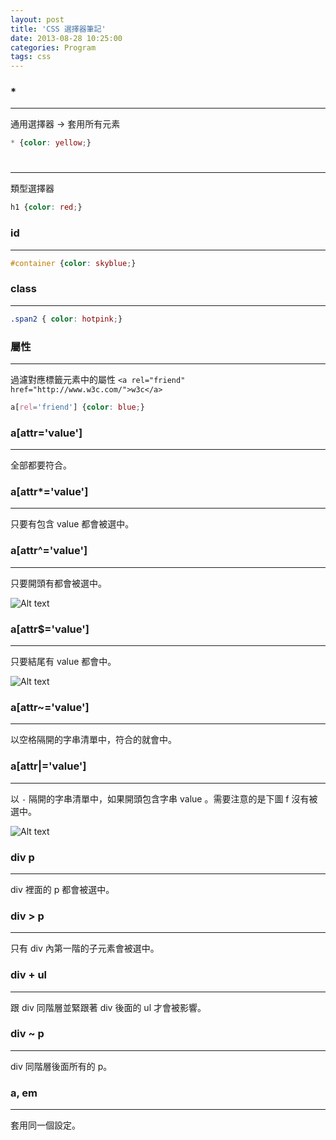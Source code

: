 ```yaml
---
layout: post
title: 'CSS 選擇器筆記'
date: 2013-08-28 10:25:00
categories: Program
tags: css
---
```


### *
---
通用選擇器 -> 套用所有元素

~~~css
* {color: yellow;}
~~~

<!--more-->

### <h1>
---
類型選擇器

~~~css
h1 {color: red;}
~~~

### id
---

~~~css
#container {color: skyblue;}
~~~

### class
---

~~~css
.span2 { color: hotpink;}
~~~

### 屬性
---
過濾對應標籤元素中的屬性 `<a rel="friend" href="http://www.w3c.com/">w3c</a>`

~~~css
a[rel='friend'] {color: blue;}
~~~   

### a[attr='value']
---

全部都要符合。

### a[attr*='value']
---

只要有包含 value 都會被選中。

### a[attr^='value']
---
只要開頭有都會被選中。

![Alt text](http://i.imgur.com/k1AvINu.png)

### a[attr$='value']
---

只要結尾有 value 都會中。

![Alt text](http://i.imgur.com/eMLGRE9.png)

### a[attr~='value']
---
以空格隔開的字串清單中，符合的就會中。

### a[attr|='value']
---
以 `-` 隔開的字串清單中，如果開頭包含字串 value 。需要注意的是下圖 f 沒有被選中。

![Alt text](http://i.imgur.com/MmzbsSb.png)

### div p
---
div 裡面的 p 都會被選中。

### div > p
---
只有 div 內第一階的子元素會被選中。

### div + ul
---
跟 div 同階層並緊跟著 div 後面的 ul 才會被影響。

### div ~ p
---
div 同階層後面所有的 p。

### a, em
---
套用同一個設定。
